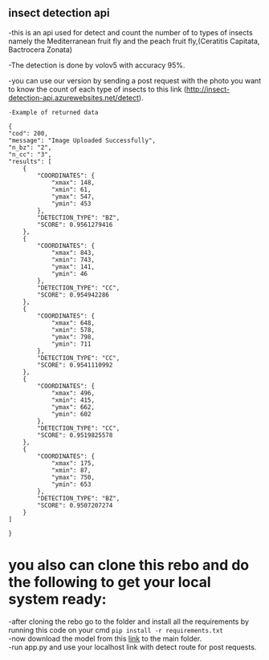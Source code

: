## insect detection api

-this is an api used for detect and count the number of to types of insects namely the Mediterranean fruit fly and the peach fruit fly,(Ceratitis Capitata, Bactrocera Zonata)

-The detection is done by volov5 with accuracy 95%.

-you can use our version by sending a post request with the photo you want to know the count of each type of insects to this link (http://insect-detection-api.azurewebsites.net/detect).

    -Example of returned data

    {
    "cod": 200,
    "message": "Image Uploaded Successfully",
    "n_bz": "2",
    "n_cc": "3",
    "results": [
        {
            "COORDINATES": {
                "xmax": 148,
                "xmin": 61,
                "ymax": 547,
                "ymin": 453
            },
            "DETECTION_TYPE": "BZ",
            "SCORE": 0.9561279416
        },
        {
            "COORDINATES": {
                "xmax": 843,
                "xmin": 743,
                "ymax": 141,
                "ymin": 46
            },
            "DETECTION_TYPE": "CC",
            "SCORE": 0.954942286
        },
        {
            "COORDINATES": {
                "xmax": 648,
                "xmin": 578,
                "ymax": 798,
                "ymin": 711
            },
            "DETECTION_TYPE": "CC",
            "SCORE": 0.9541110992
        },
        {
            "COORDINATES": {
                "xmax": 496,
                "xmin": 415,
                "ymax": 662,
                "ymin": 602
            },
            "DETECTION_TYPE": "CC",
            "SCORE": 0.9519825578
        },
        {
            "COORDINATES": {
                "xmax": 175,
                "xmin": 87,
                "ymax": 750,
                "ymin": 653
            },
            "DETECTION_TYPE": "BZ",
            "SCORE": 0.9507207274
        }
    ]

    }

# you also can clone this rebo and do the following to get your local system ready:

-after cloning the rebo go to the folder and install all the requirements by running this code on your cmd `pip install -r requirements.txt`  
-now download the model from this [link](https://drive.google.com/file/d/1mtpDq-_TFdypufCNwQtvprMfqbZeBs46/view?usp=sharing) to the main folder.  
-run app.py and use your localhost link with detect route for post requests.
